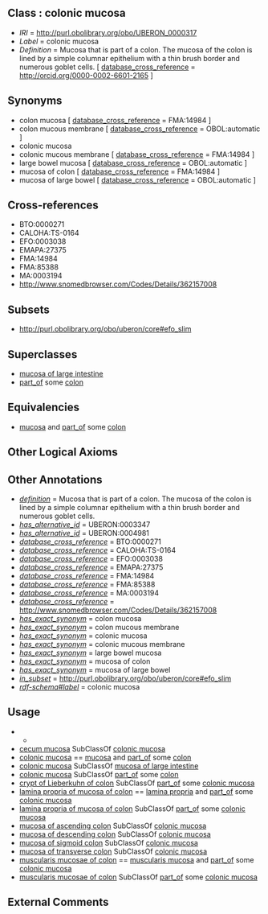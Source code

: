 
## Class : colonic mucosa

 * *IRI* = http://purl.obolibrary.org/obo/UBERON_0000317
 * *Label* = colonic mucosa
 * *Definition* = Mucosa that is part of a colon. The mucosa of the colon is lined by a simple columnar epithelium with a thin brush border and numerous goblet cells. [ [database_cross_reference](../../ef/oboInOwl#hasDbXref.md) = http://orcid.org/0000-0002-6601-2165 ]

## Synonyms

 * colon mucosa [ [database_cross_reference](../../ef/oboInOwl#hasDbXref.md) = FMA:14984 ]
 * colon mucous membrane [ [database_cross_reference](../../ef/oboInOwl#hasDbXref.md) = OBOL:automatic ]
 * colonic mucosa
 * colonic mucous membrane [ [database_cross_reference](../../ef/oboInOwl#hasDbXref.md) = FMA:14984 ]
 * large bowel mucosa [ [database_cross_reference](../../ef/oboInOwl#hasDbXref.md) = OBOL:automatic ]
 * mucosa of colon [ [database_cross_reference](../../ef/oboInOwl#hasDbXref.md) = FMA:14984 ]
 * mucosa of large bowel [ [database_cross_reference](../../ef/oboInOwl#hasDbXref.md) = OBOL:automatic ]

## Cross-references

 * BTO:0000271
 * CALOHA:TS-0164
 * EFO:0003038
 * EMAPA:27375
 * FMA:14984
 * FMA:85388
 * MA:0003194
 * http://www.snomedbrowser.com/Codes/Details/362157008

## Subsets

 * http://purl.obolibrary.org/obo/uberon/core#efo_slim

## Superclasses

 * [mucosa of large intestine](../../UBERON/07/UBERON_0001207.md)
 * [part_of](../../BFO/50/BFO_0000050.md) some [colon](../../UBERON/55/UBERON_0001155.md)

## Equivalencies

 * [mucosa](../../UBERON/44/UBERON_0000344.md) and [part_of](../../BFO/50/BFO_0000050.md) some [colon](../../UBERON/55/UBERON_0001155.md)

## Other Logical Axioms


## Other Annotations

 * *[definition](../../IAO/15/IAO_0000115.md)* = Mucosa that is part of a colon. The mucosa of the colon is lined by a simple columnar epithelium with a thin brush border and numerous goblet cells.
 * *[has_alternative_id](../../Id/oboInOwl#hasAlternativeId.md)* = UBERON:0003347
 * *[has_alternative_id](../../Id/oboInOwl#hasAlternativeId.md)* = UBERON:0004981
 * *[database_cross_reference](../../ef/oboInOwl#hasDbXref.md)* = BTO:0000271
 * *[database_cross_reference](../../ef/oboInOwl#hasDbXref.md)* = CALOHA:TS-0164
 * *[database_cross_reference](../../ef/oboInOwl#hasDbXref.md)* = EFO:0003038
 * *[database_cross_reference](../../ef/oboInOwl#hasDbXref.md)* = EMAPA:27375
 * *[database_cross_reference](../../ef/oboInOwl#hasDbXref.md)* = FMA:14984
 * *[database_cross_reference](../../ef/oboInOwl#hasDbXref.md)* = FMA:85388
 * *[database_cross_reference](../../ef/oboInOwl#hasDbXref.md)* = MA:0003194
 * *[database_cross_reference](../../ef/oboInOwl#hasDbXref.md)* = http://www.snomedbrowser.com/Codes/Details/362157008
 * *[has_exact_synonym](../../ym/oboInOwl#hasExactSynonym.md)* = colon mucosa
 * *[has_exact_synonym](../../ym/oboInOwl#hasExactSynonym.md)* = colon mucous membrane
 * *[has_exact_synonym](../../ym/oboInOwl#hasExactSynonym.md)* = colonic mucosa
 * *[has_exact_synonym](../../ym/oboInOwl#hasExactSynonym.md)* = colonic mucous membrane
 * *[has_exact_synonym](../../ym/oboInOwl#hasExactSynonym.md)* = large bowel mucosa
 * *[has_exact_synonym](../../ym/oboInOwl#hasExactSynonym.md)* = mucosa of colon
 * *[has_exact_synonym](../../ym/oboInOwl#hasExactSynonym.md)* = mucosa of large bowel
 * *[in_subset](../../et/oboInOwl#inSubset.md)* = http://purl.obolibrary.org/obo/uberon/core#efo_slim
 * *[rdf-schema#label](../../el/rdf-schema#label.md)* = colonic mucosa

## Usage

 * -
 * [cecum mucosa](../../UBERON/14/UBERON_0000314.md) SubClassOf [colonic mucosa](../../UBERON/17/UBERON_0000317.md)
 * [colonic mucosa](../../UBERON/17/UBERON_0000317.md) == [mucosa](../../UBERON/44/UBERON_0000344.md) and [part_of](../../BFO/50/BFO_0000050.md) some [colon](../../UBERON/55/UBERON_0001155.md)
 * [colonic mucosa](../../UBERON/17/UBERON_0000317.md) SubClassOf [mucosa of large intestine](../../UBERON/07/UBERON_0001207.md)
 * [colonic mucosa](../../UBERON/17/UBERON_0000317.md) SubClassOf [part_of](../../BFO/50/BFO_0000050.md) some [colon](../../UBERON/55/UBERON_0001155.md)
 * [crypt of Lieberkuhn of colon](../../UBERON/85/UBERON_0013485.md) SubClassOf [part_of](../../BFO/50/BFO_0000050.md) some [colonic mucosa](../../UBERON/17/UBERON_0000317.md)
 * [lamina propria of mucosa of colon](../../UBERON/77/UBERON_0007177.md) == [lamina propria](../../UBERON/30/UBERON_0000030.md) and [part_of](../../BFO/50/BFO_0000050.md) some [colonic mucosa](../../UBERON/17/UBERON_0000317.md)
 * [lamina propria of mucosa of colon](../../UBERON/77/UBERON_0007177.md) SubClassOf [part_of](../../BFO/50/BFO_0000050.md) some [colonic mucosa](../../UBERON/17/UBERON_0000317.md)
 * [mucosa of ascending colon](../../UBERON/90/UBERON_0004990.md) SubClassOf [colonic mucosa](../../UBERON/17/UBERON_0000317.md)
 * [mucosa of descending colon](../../UBERON/92/UBERON_0004992.md) SubClassOf [colonic mucosa](../../UBERON/17/UBERON_0000317.md)
 * [mucosa of sigmoid colon](../../UBERON/93/UBERON_0004993.md) SubClassOf [colonic mucosa](../../UBERON/17/UBERON_0000317.md)
 * [mucosa of transverse colon](../../UBERON/91/UBERON_0004991.md) SubClassOf [colonic mucosa](../../UBERON/17/UBERON_0000317.md)
 * [muscularis mucosae of colon](../../UBERON/78/UBERON_0007178.md) == [muscularis mucosa](../../UBERON/76/UBERON_0006676.md) and [part_of](../../BFO/50/BFO_0000050.md) some [colonic mucosa](../../UBERON/17/UBERON_0000317.md)
 * [muscularis mucosae of colon](../../UBERON/78/UBERON_0007178.md) SubClassOf [part_of](../../BFO/50/BFO_0000050.md) some [colonic mucosa](../../UBERON/17/UBERON_0000317.md)

## External Comments


